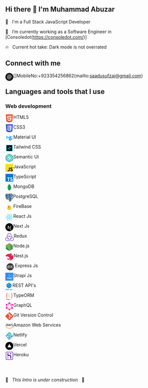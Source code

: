 ## Hi there 👋 I'm Muhammad Abuzar

🙂 &nbsp; I'm a Full Stack JavaScript Developer

🌱 &nbsp; I’m currently working as a Software Engineer in   [Consoledot(https://consoledot.com/)]

🔥 &nbsp; Current hot take: Dark mode is not overrated

## Connect with me

[<img align="left" alt="Email" height="25px" src="/Icons/email.png" />]MobileNo:+923354256862(mailto:saadusufzai@gmail.com)<br />


## Languages and tools that I use

### Web development

<img align="left" alt="HTML5" height="25px" src="/Icons/html.png" /> HTML5

<img align="left" alt="CSS3" height="25px" src="/Icons/css.png" /> CSS3

<img align="left" alt="Material UI" height="25px" src="/Icons/material.png" /> Material UI

<img align="left" alt="Material UI" height="25px" src="/Icons/tailwind-css.png" /> Tailwind CSS

<img align="left" alt="Semantic UI" height="25px" src="/Icons/sementic.png" /> Semantic UI

<img align="left" alt="JavaScript" height="25px" src="/Icons/js.png" /> JavaScript

<img align="left" alt="TypeScript" height="25px" src="/Icons/ts.png" /> TypeScript

<img align="left" alt="MongoDB" height="25px" src="/Icons/mongodb.png" /> MongoDB

<img align="left" alt="MongoDB" height="25px" src="/Icons/pgsql.png" /> PostgreSQL

<img align="left" alt="FireBase" height="25px" src="/Icons/firebase.png" /> FireBase

<img align="left" alt="React Js" height="25px" src="/Icons/react.png" /> React Js

<img align="left" alt="Next Js" height="25px" src="/Icons/next.svg" /> Next Js

<img align="left" alt="Redux" height="25px" src="/Icons/redux.png" /> Redux

<img align="left" alt="Node.js" height="25px" src="/Icons/node.png" /> Node.js

<img align="left" alt="Nest.js" height="25px" src="/Icons/nest.svg" /> Nest.js

<img align="left" alt="Express Js" height="25px" src="/Icons/express.png" /> Express Js

<img align="left" alt="Strapi Js" height="25px" src="/Icons/strapi.png" /> Strapi Js

<img align="left" alt="REST API's" height="25px" src="/Icons/rest.png" /> REST API's

<img align="left" alt="TypeORM" height="25px" src="/Icons/typeorm.png" /> TypeORM

<img align="left" alt="GraphQL" height="25px" src="/Icons/graphql.png" /> GraphQL

<img align="left" alt="Git Version Control" height="25px" src="/Icons/git.png" /> Git Version Control

<img align="left" alt="Amazon Web Services" height="25px" src="/Icons/aws.png" /> Amazon Web Services

<img align="left" alt="Netlify" height="25px" src="/Icons/netlify.png" /> Netlify

<img align="left" alt="Vercel" height="25px" src="/Icons/vercel.png" /> Vercel

<img align="left" alt="Heroku" height="25px" src="/Icons/heroku.png" /> Heroku

<br/> 
<br/>

🚧 &nbsp; _This Intro is under construction_ &nbsp; 🚧

[email]: mailto:saadusufzai@gmail.com
[twitter]: https://twitter.com/saadusufzaii
[instagram]: https://www.instagram.com/saadusufzai
